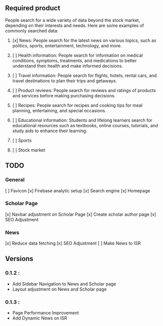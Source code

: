 ## Required product

People search for a wide variety of data beyond the stock market, depending on their interests and needs. Here are some examples of commonly searched data:

1. [x] News: People search for the latest news on various topics, such as politics, sports, entertainment, technology, and more.

2. [ ] Health information: People search for information on medical conditions, symptoms, treatments, and medications to better understand their health and make informed decisions.

3. [ ] Travel information: People search for flights, hotels, rental cars, and travel destinations to plan their trips and getaways.

4. [ ] Product reviews: People search for reviews and ratings of products and services before making purchasing decisions.

5. [ ] Recipes: People search for recipes and cooking tips for meal planning, entertaining, and special occasions.

6. [ ] Educational information: Students and lifelong learners search for educational resources such as textbooks, online courses, tutorials, and study aids to enhance their learning.

7. [ ] Sports
8. [ ] Stock market

## TODO

### General

[ ] Favicon
[x] Firebase analytic setup
[x] Search engine
[x] Homepage

### Scholar Page

[x] Navbar adjustment on Scholar Page
[x] Create scholar author page
[x] SEO Adjustment

### News

[x] Reduce data fetching
[x] SEO Adjustment
[ ] Make News to ISR

## Versions
### 0.1.2 :
- Add Sidebar Navigation to News and Scholar page
- Layout adjustment on News and Scholar page

### 0.1.3 :
- Page Performance Improvement
- Add Dynamic News on ISR